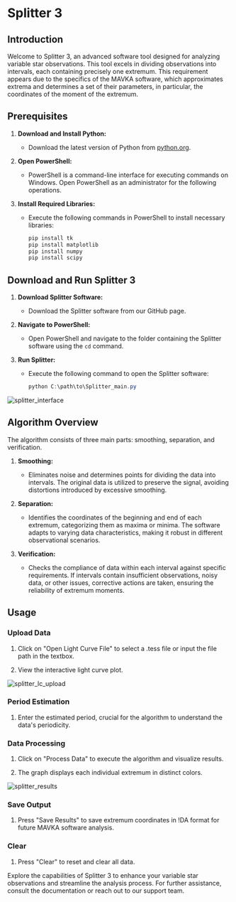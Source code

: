 # Splitter 3

## Introduction

Welcome to Splitter 3, an advanced software tool designed for analyzing variable star observations. This tool excels in dividing observations into intervals, each containing precisely one extremum. This requirement appears due to the specifics of the MAVKA software, which approximates extrema and determines a set of their parameters, in particular, the coordinates of the moment of the extremum. 

## Prerequisites

1. **Download and Install Python:**
   - Download the latest version of Python from [python.org](https://www.python.org/downloads/).

2. **Open PowerShell:**
   - PowerShell is a command-line interface for executing commands on Windows. Open PowerShell as an administrator for the following operations.

3. **Install Required Libraries:**
   - Execute the following commands in PowerShell to install necessary libraries:
     ```powershell
     pip install tk
     pip install matplotlib
     pip install numpy
     pip install scipy
     ```

## Download and Run Splitter 3

1. **Download Splitter Software:**
   - Download the Splitter software from our GitHub page.

2. **Navigate to PowerShell:**
   - Open PowerShell and navigate to the folder containing the Splitter software using the `cd` command.

3. **Run Splitter:**
   - Execute the following command to open the Splitter software:
     ```powershell
     python C:\path\to\Splitter_main.py
     ```

![splitter_interface](https://github.com/NUAAR/Splitter/assets/157857913/7439fe12-f3ce-4244-82a5-c383dedf6e00)



## Algorithm Overview

The algorithm consists of three main parts: smoothing, separation, and verification.

1. **Smoothing:**
   - Eliminates noise and determines points for dividing the data into intervals. The original data is utilized to preserve the signal, avoiding distortions introduced by excessive smoothing.

2. **Separation:**
   - Identifies the coordinates of the beginning and end of each extremum, categorizing them as maxima or minima. The software adapts to varying data characteristics, making it robust in different observational scenarios.

3. **Verification:**
   - Checks the compliance of data within each interval against specific requirements. If intervals contain insufficient observations, noisy data, or other issues, corrective actions are taken, ensuring the reliability of extremum moments.

## Usage

### Upload Data

1. Click on "Open Light Curve File" to select a .tess file or input the file path in the textbox.

2. View the interactive light curve plot.

![splitter_lc_upload](https://github.com/NUAAR/Splitter/assets/157857913/449797b2-178c-4208-a198-326e9a4046ce)

### Period Estimation

1. Enter the estimated period, crucial for the algorithm to understand the data's periodicity.

### Data Processing

1. Click on "Process Data" to execute the algorithm and visualize results.

2. The graph displays each individual extremum in distinct colors.

![splitter_results](https://github.com/NUAAR/Splitter/assets/157857913/05d4c29e-98b5-4ca1-9e6e-e1b373ae6d32)


### Save Output

1. Press "Save Results" to save extremum coordinates in !DA format for future MAVKA software analysis.

### Clear

1. Press "Clear" to reset and clear all data.

Explore the capabilities of Splitter 3 to enhance your variable star observations and streamline the analysis process. For further assistance, consult the documentation or reach out to our support team.
